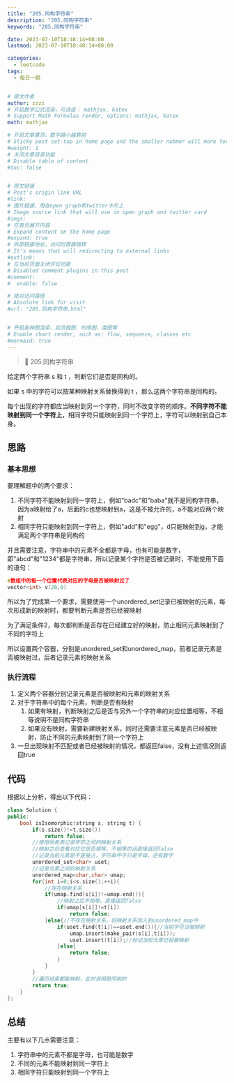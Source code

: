 ```yaml
---
title: "205.同构字符串"
description: "205.同构字符串"
keywords: "205.同构字符串"

date: 2023-07-10T18:48:14+08:00
lastmod: 2023-07-10T18:48:14+08:00

categories:
  - leetcode
tags:
  - 每日一题


# 原文作者
author: zzzi
# 开启数学公式渲染，可选值： mathjax, katex
# Support Math Formulas render, options: mathjax, katex
math: mathjax

# 开启文章置顶，数字越小越靠前
# Sticky post set-top in home page and the smaller nubmer will more forward.
#weight: 1
# 关闭文章目录功能
# Disable table of content
#toc: false


# 原文链接
# Post's origin link URL
#link:
# 图片链接，用在open graph和twitter卡片上
# Image source link that will use in open graph and twitter card
#imgs:
# 在首页展开内容
# Expand content on the home page
#expand: true
# 外部链接地址，访问时直接跳转
# It's means that will redirecting to external links
#extlink:
# 在当前页面关闭评论功能
# Disabled comment plugins in this post
#comment:
#  enable: false

# 绝对访问路径
# Absolute link for visit
#url: "205.同构字符串.html"


# 开启各种图渲染，如流程图、时序图、类图等
# Enable chart render, such as: flow, sequence, classes etc
#mermaid: true
---
```


>🔡 205.同构字符串

给定两个字符串 s 和 t ，判断它们是否是同构的。

如果 s 中的字符可以按某种映射关系替换得到 t ，那么这两个字符串是同构的。

每个出现的字符都应当映射到另一个字符，同时不改变字符的顺序。**不同字符不能映射到同一个字符上**，相同字符只能映射到同一个字符上，字符可以映射到自己本身。

<!--more-->

## 思路

### 基本思想

要理解题中的两个要求：

1. 不同字符不能映射到同一字符上，例如"badc"和"baba"就不是同构字符串，因为a映射给了a，后面的c也想映射到a，这是不被允许的，a不能对应两个映射
2. 相同字符只能映射到同一字符上，例如"add"和"egg"，d只能映射到g，才能满足两个字符串是同构的

并且需要注意，字符串中的元素不全都是字母，也有可能是数字，即"abcd"和"1234"都是字符串，所以记录某个字符是否被记录时，不能使用下面的语句：

~~~C++
#数组中的每一个位置代表对应的字母是否被映射过了
vector<int> v(26,0)
~~~

所以为了完成第一个要求，需要使用一个unordered_set记录已被映射的元素，每次形成新的映射时，都要判断元素是否已经被映射

为了满足条件2，每次都判断是否存在已经建立好的映射，防止相同元素映射到了不同的字符上

所以设置两个容器，分别是unordered_set和unordered_map，前者记录元素是否被映射过，后者记录元素的映射关系

### 执行流程

1. 定义两个容器分别记录元素是否被映射和元素的映射关系
2. 对于字符串中的每个元素，判断是否有映射
   1. 如果有映射，判断映射之后是否与另外一个字符串的对应位置相等，不相等说明不是同构字符串
   2. 如果没有映射，需要新建映射关系，同时还需要注意元素是否已经被映射，防止不同的元素映射到了同一个字符上
3. 一旦出现映射不匹配或者已经被映射的情况，都返回false，没有上述情况则返回true

## 代码

根据以上分析，得出以下代码：

~~~C++
class Solution {
public:
    bool isIsomorphic(string s, string t) {
        if(s.size()!=t.size())
            return false;
        //使用哈希表记录字符之间的映射关系
        //映射之后查看对应位是否相等，不相等的话直接返回false
        //记录当前元素是不是被占，字符串中不只是字母，还有数字
        unordered_set<char> uset;
        //记录元素之间的映射关系
        unordered_map<char,char> umap;
        for(int i=0;i<s.size();++i){
            //存在映射关系
            if(umap.find(s[i])!=umap.end()){
                //映射之后不相等，直接返回false
                if(umap[s[i]]!=t[i])
                    return false;
            }else{//不存在映射关系，将映射关系加入到unordered_map中
                if(uset.find(t[i])==uset.end()){//当前字符没被映射
                    umap.insert(make_pair(s[i],t[i]));
                    uset.insert(t[i]);//标记当前元素已经被映射
                }else{
                    return false;
                }
            }
        }
        //遍历结束都能映射，此时说明是同构的
        return true;
    }
};
~~~

## 总结

主要有以下几点需要注意：

1. 字符串中的元素不都是字母，也可能是数字
2. 不同的元素不能映射到同一字符上
3. 相同字符只能映射到同一个字符上
